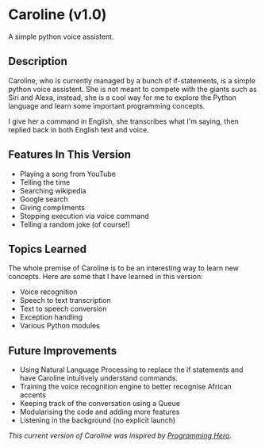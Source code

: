 # Caroline (v1.0)
 A simple python voice assistent.
 
 ## Description
 Caroline, who is currently managed by a bunch of if-statements, is a simple python voice assistent. She is not meant to compete with the giants such as Siri and Alexa, instead, she is a cool way for me to explore the Python language and learn some important programming concepts.
 
 I give her a command in English, she transcribes what I'm saying, then replied back in both English text and voice.
 
 ## Features In This Version
 * Playing a song from YouTube
 * Telling the time
 * Searching wikipedia
 * Google search
 * Giving compliments
 * Stopping execution via voice command
 * Telling a random joke (of course!)


## Topics Learned
The whole premise of Caroline is to be an interesting way to learn new concepts. Here are some that I have learned in this version:
* Voice recognition
* Speech to text transcription
* Text to speech conversion
* Exception handling
* Various Python modules

## Future Improvements
* Using Natural Language Processing to replace the if statements and have Caroline intuitively understand commands.
* Training the voice recognition engine to better recognise African accents
* Keeping track of the conversation using a Queue
* Modularising the code and adding more features
* Listening in the background (no explicit launch)  


*This current version of Caroline was inspired by [Programming Hero](https://www.youtube.com/watch?v=AWvsXxDtEkU).*
